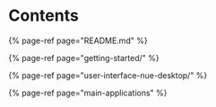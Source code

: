 # Contents

{% page-ref page="README.md" %}

{% page-ref page="getting-started/" %}

{% page-ref page="user-interface-nue-desktop/" %}

{% page-ref page="main-applications" %}
